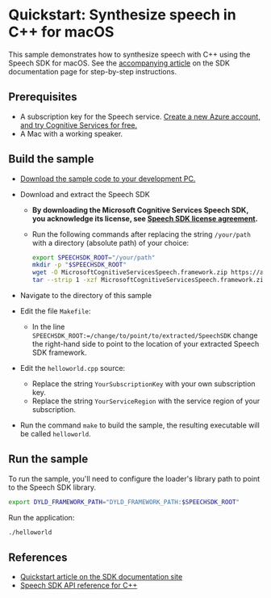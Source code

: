 # Quickstart: Synthesize speech in C++ for macOS

This sample demonstrates how to synthesize speech with C++ using the Speech SDK for macOS.
See the [accompanying article](https://docs.microsoft.com/azure/cognitive-services/speech-service/quickstart-text-to-speech-cpp-macos) on the SDK documentation page for step-by-step instructions.

## Prerequisites

* A subscription key for the Speech service. [Create a new Azure account, and try Cognitive Services for free.](https://azure.microsoft.com/free/cognitive-services/)
* A Mac with a working speaker.

## Build the sample

* [Download the sample code to your development PC.](/README.md#get-the-samples)
* Download and extract the Speech SDK
  * **By downloading the Microsoft Cognitive Services Speech SDK, you acknowledge its license, see [Speech SDK license agreement](https://aka.ms/csspeech/license201809).**
  * Run the following commands after replacing the string `/your/path` with a directory (absolute path) of your choice:

    ```sh
    export SPEECHSDK_ROOT="/your/path"
    mkdir -p "$SPEECHSDK_ROOT"
    wget -O MicrosoftCognitiveServicesSpeech.framework.zip https://aka.ms/csspeech/macosbinary
    tar --strip 1 -xzf MicrosoftCognitiveServicesSpeech.framework.zip -C "$SPEECHSDK_ROOT"
    ```

* Navigate to the directory of this sample
* Edit the file `Makefile`:
  * In the line `SPEECHSDK_ROOT:=/change/to/point/to/extracted/SpeechSDK` change the right-hand side to point to the location of your extracted Speech SDK framework.
* Edit the `helloworld.cpp` source:
  * Replace the string `YourSubscriptionKey` with your own subscription key.
  * Replace the string `YourServiceRegion` with the service region of your subscription.
* Run the command `make` to build the sample, the resulting executable will be called `helloworld`.

## Run the sample

To run the sample, you'll need to configure the loader's library path to point to the Speech SDK library.

```sh
export DYLD_FRAMEWORK_PATH="DYLD_FRAMEWORK_PATH:$SPEECHSDK_ROOT"
```

Run the application:

```sh
./helloworld
```

## References

* [Quickstart article on the SDK documentation site](https://docs.microsoft.com/azure/cognitive-services/speech-service/quickstart-text-to-speech-cpp-macos)
* [Speech SDK API reference for C++](https://aka.ms/csspeech/cppref)
